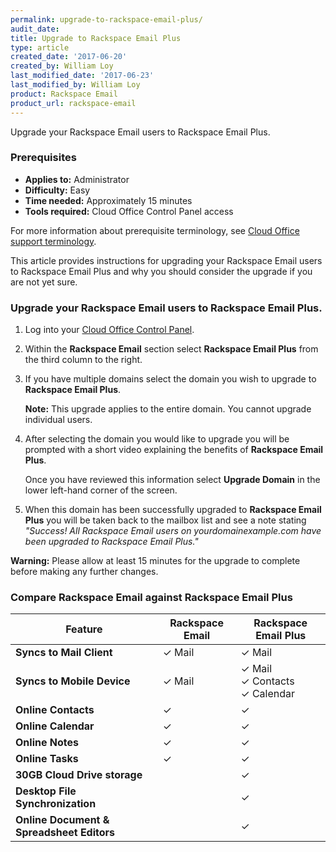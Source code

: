 ```yaml
---
permalink: upgrade-to-rackspace-email-plus/
audit_date:
title: Upgrade to Rackspace Email Plus
type: article
created_date: '2017-06-20'
created_by: William Loy
last_modified_date: '2017-06-23'
last_modified_by: William Loy
product: Rackspace Email
product_url: rackspace-email
---
```


Upgrade your Rackspace Email users to Rackspace Email Plus.

### Prerequisites

- **Applies to:** Administrator
- **Difficulty:** Easy
- **Time needed:** Approximately 15 minutes
- **Tools required:** Cloud Office Control Panel access

For more information about prerequisite terminology, see [Cloud Office support terminology](/how-to/cloud-office-support-terminology/).

This article provides instructions for upgrading your Rackspace Email users to Rackspace Email Plus and why you should consider the
upgrade if you are not yet sure.


### Upgrade your Rackspace Email users to Rackspace Email Plus.

1. Log into your [Cloud Office Control Panel](https://cp.rackspace.com/).

2. Within the **Rackspace Email** section select **Rackspace Email Plus** from the third column to the right.

3. If you have multiple domains select the domain you wish to upgrade to **Rackspace Email Plus**.

    **Note:** This upgrade applies to the entire domain. You cannot upgrade individual users.

4. After selecting the domain you would like to upgrade you will be prompted with a short video explaining the benefits of **Rackspace Email Plus**.

   Once you have reviewed this information select **Upgrade Domain** in the lower left-hand corner of the screen.

5. When this domain has been successfully upgraded to **Rackspace Email Plus** you will be taken back to the mailbox list and see a note stating *"Success! All Rackspace Email users on yourdomainexample.com have been upgraded to Rackspace Email Plus."*

**Warning:** Please allow at least 15 minutes for the upgrade to complete before making any further changes.  

### Compare Rackspace Email against Rackspace Email Plus

|Feature | Rackspace Email | Rackspace Email Plus |
|---|---|---|
|**Syncs to Mail Client** | &#10003; Mail |&#10003; Mail|
|**Syncs to Mobile Device** | &#10003; Mail | &#10003; Mail <br/> &#10003; Contacts <br/> &#10003; Calendar
|**Online Contacts** | &#10003; | &#10003; |
|**Online Calendar** | &#10003; | &#10003; |
|**Online Notes** | &#10003; | &#10003; |
|**Online Tasks** | &#10003; | &#10003; |
|**30GB Cloud Drive storage**|  | &#10003;|
|**Desktop File Synchronization**| | &#10003;|
|**Online Document & Spreadsheet Editors**| | &#10003;|
